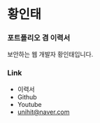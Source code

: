 # 황인태
### 포트폴리오 겸 이력서
보안하는 웹 개발자 황인태입니다.

### Link

* 이력서   
* Github   
* Youtube   
* unihit@naver.com   


